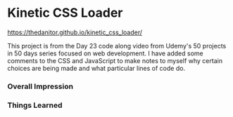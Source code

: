 # Kinetic CSS Loader

https://thedanitor.github.io/kinetic_css_loader/

This project is from the Day 23 code along video from Udemy's 50 projects in 50 days series focused on web development. I have added some comments to the CSS and JavaScript to make notes to myself why certain choices are being made and what particular lines of code do.

### Overall Impression



### Things Learned

